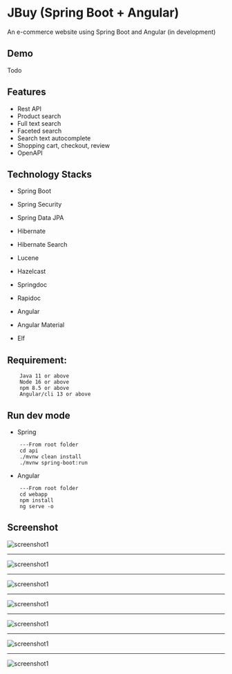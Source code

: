 # JBuy (Spring Boot + Angular)
An e-commerce website using Spring Boot and Angular
(in development)
## Demo
Todo

## Features
- Rest API
- Product search 
- Full text search
- Faceted search
- Search text autocomplete
- Shopping cart, checkout, review
- OpenAPI

## Technology Stacks
- Spring Boot
- Spring Security
- Spring Data JPA
- Hibernate
- Hibernate Search
- Lucene
- Hazelcast
- Springdoc
- Rapidoc

- Angular
- Angular Material
- Elf

## Requirement:
```
    Java 11 or above
    Node 16 or above
    npm 8.5 or above
    Angular/cli 13 or above
```

## Run dev mode
- Spring
```
    ---From root folder
    cd api
    ./mvnw clean install
    ./mvnw spring-boot:run
```

- Angular
```
    ---From root folder
    cd webapp
    npm install
    ng serve -o
```

## Screenshot
![screenshot1](https://i.imgur.com/0vvbyK5.png)

---
![screenshot1](https://i.imgur.com/6Y94mz3.png)

---
![screenshot1](https://i.imgur.com/6YWZ0aC.png)

---
![screenshot1](https://i.imgur.com/CbSWxCq.png)

---
![screenshot1](https://i.imgur.com/esTYyvs.png)

---
![screenshot1](https://i.imgur.com/xFqYUIj.png)

---
![screenshot1](https://i.imgur.com/dFGiwT5.png)
